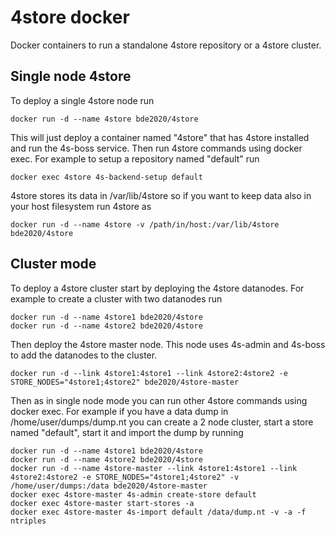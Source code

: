 # 4store docker

Docker containers to run a standalone 4store repository or a 4store cluster.

## Single node 4store

To deploy a single 4store node run

    docker run -d --name 4store bde2020/4store

This will just deploy a container named "4store" that has 4store installed and run the 4s-boss service. Then run 4store commands using docker exec.
For example to setup a repository named "default" run

    docker exec 4store 4s-backend-setup default

4store stores its data in /var/lib/4store so if you want to keep data also in your host filesystem run 4store as

    docker run -d --name 4store -v /path/in/host:/var/lib/4store bde2020/4store

## Cluster mode

To deploy a 4store cluster start by deploying the 4store datanodes. For example to create a cluster with two datanodes run

    docker run -d --name 4store1 bde2020/4store
    docker run -d --name 4store2 bde2020/4store

Then deploy the 4store master node. This node uses 4s-admin and 4s-boss to add the datanodes to the cluster.

    docker run -d --link 4store1:4store1 --link 4store2:4store2 -e STORE_NODES="4store1;4store2" bde2020/4store-master 

Then as in single node mode you can run other 4store commands using docker exec.
For example if you have a data dump in /home/user/dumps/dump.nt you can create a 2 node cluster, start a store named "default", start it and import the dump by running

    docker run -d --name 4store1 bde2020/4store
    docker run -d --name 4store2 bde2020/4store
    docker run -d --name 4store-master --link 4store1:4store1 --link 4store2:4store2 -e STORE_NODES="4store1;4store2" -v /home/user/dumps:/data bde2020/4store-master
    docker exec 4store-master 4s-admin create-store default
    docker exec 4store-master start-stores -a
    docker exec 4store-master 4s-import default /data/dump.nt -v -a -f ntriples



